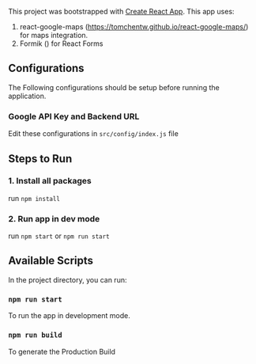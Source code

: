 This project was bootstrapped with [Create React App](https://github.com/facebook/create-react-app).
This app uses: 
1. react-google-maps (https://tomchentw.github.io/react-google-maps/) for maps integration.
2. Formik () for React Forms

## Configurations
The Following configurations should be setup before running the application.

### Google API Key and Backend URL
Edit these configurations in `src/config/index.js` file


## Steps to Run

### 1. Install all packages
run `npm install`

### 2. Run app in dev mode
run `npm start` or `npm run start`

## Available Scripts

In the project directory, you can run:


### `npm run start`
To run the app in development mode.

### `npm run build`
To generate the Production Build




